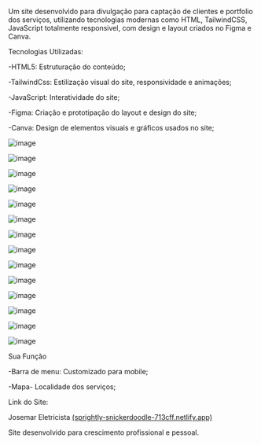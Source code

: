 Um site desenvolvido para divulgação para captação de clientes e portfolio dos serviços, utilizando tecnologias modernas como HTML, TailwindCSS, JavaScript totalmente responsivel, com design e layout criados no Figma e Canva. 

 

Tecnologias Utilizadas: 

-HTML5: Estruturação do conteúdo; 

-TailwindCss: Estilização visual do site, responsividade e animações; 

-JavaScript: Interatividade do site; 

-Figma: Criação e prototipação do layout e design do site; 

-Canva: Design de elementos visuais e gráficos usados no site; 

 ![image](https://github.com/user-attachments/assets/6fbb0fed-a6bd-48ab-bd9a-e3a020018503)

 ![image](https://github.com/user-attachments/assets/4a7760f6-276c-4664-b636-48bbf70537d7)

 ![image](https://github.com/user-attachments/assets/02806116-ef5c-4d5b-8395-191700a6d47d)

![image](https://github.com/user-attachments/assets/eafcef1a-024e-4670-8261-c23e6789d2ca)

![image](https://github.com/user-attachments/assets/bdfa15c5-9571-4a1b-a5e8-e150b663112f)

![image](https://github.com/user-attachments/assets/ad107834-99f1-43a7-947e-60af2fad2369)

![image](https://github.com/user-attachments/assets/b2a55ce0-7144-44c2-9a03-3adc9f5dc415)

![image](https://github.com/user-attachments/assets/a00cbf96-40ef-4939-a586-376c1070538b)

![image](https://github.com/user-attachments/assets/bd3c4fd1-bf32-4b5f-afda-149a2f6eb1f9)

![image](https://github.com/user-attachments/assets/18d8e2c3-2911-4033-9f65-5add2f54e0d6)

![image](https://github.com/user-attachments/assets/02f5c89c-43cf-4beb-870d-cc55172a5edc)

![image](https://github.com/user-attachments/assets/ee4e8367-bcf8-4cc1-9577-f85b8ca2a036)

![image](https://github.com/user-attachments/assets/d5bdd8e4-92dd-4c06-b48f-72a10e53730f)

![image](https://github.com/user-attachments/assets/5efdb9aa-611a-46c3-83ad-4b56b7d1fe1e)



Sua Função 

-Barra de menu: Customizado para mobile; 

-Mapa- Localidade dos serviços; 

Link do Site: 

Josemar Eletricista [(sprightly-snickerdoodle-713cff.netlify.app)](https://josemareletricista.netlify.app) 

Site desenvolvido para crescimento profissional e pessoal. 
